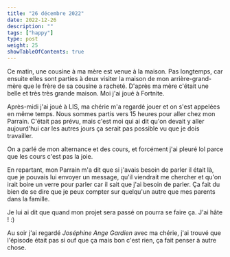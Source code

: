 ```yaml
---
title: "26 décembre 2022"
date: 2022-12-26
description: ""
tags: ["happy"]
type: post
weight: 25
showTableOfContents: true
---
```


Ce matin, une cousine à ma mère est venue à la maison. Pas longtemps, car ensuite elles sont parties à deux visiter la maison de mon arrière-grand-mère que le frère de sa cousine a racheté. D'après ma mère c'était une belle et très très grande maison. Moi j'ai joué à Fortnite.

Après-midi j'ai joué à LIS, ma chérie m'a regardé jouer et on s'est appelées en même temps. Nous sommes partis vers 15 heures pour aller chez mon Parrain. C'était pas prévu, mais c'est moi qui ai dit qu'on devait y aller aujourd'hui car les autres jours ça serait pas possible vu que je dois travailler.

On a parlé de mon alternance et des cours, et forcément j'ai pleuré lol parce que les cours c'est pas la joie.

En repartant, mon Parrain m'a dit que si j'avais besoin de parler il était là, que je pouvais lui envoyer un message, qu'il viendrait me chercher et qu'on irait boire un verre pour parler car il sait que j'ai besoin de parler. Ça fait du bien de se dire que je peux compter sur quelqu'un autre que mes parents dans la famille.

Je lui ai dit que quand mon projet sera passé on pourra se faire ça. J'ai hâte ! :)

Au soir j'ai regardé *Joséphine Ange Gardien* avec ma chérie, j'ai trouvé que l'épisode était pas si ouf que ça mais bon c'est rien, ça fait penser à autre chose.